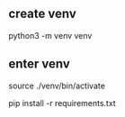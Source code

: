 ## create venv
python3 -m venv venv
## enter venv

source ./venv/bin/activate


pip install -r requirements.txt